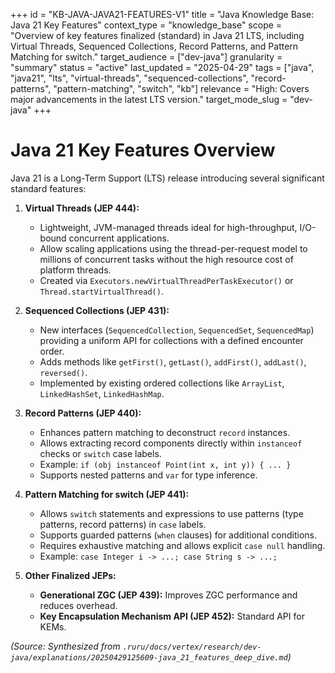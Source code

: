 +++
id = "KB-JAVA-JAVA21-FEATURES-V1"
title = "Java Knowledge Base: Java 21 Key Features"
context_type = "knowledge_base"
scope = "Overview of key features finalized (standard) in Java 21 LTS, including Virtual Threads, Sequenced Collections, Record Patterns, and Pattern Matching for switch."
target_audience = ["dev-java"]
granularity = "summary"
status = "active"
last_updated = "2025-04-29"
tags = ["java", "java21", "lts", "virtual-threads", "sequenced-collections", "record-patterns", "pattern-matching", "switch", "kb"]
relevance = "High: Covers major advancements in the latest LTS version."
target_mode_slug = "dev-java"
+++

# Java 21 Key Features Overview

Java 21 is a Long-Term Support (LTS) release introducing several significant standard features:

1.  **Virtual Threads (JEP 444):**
    *   Lightweight, JVM-managed threads ideal for high-throughput, I/O-bound concurrent applications.
    *   Allow scaling applications using the thread-per-request model to millions of concurrent tasks without the high resource cost of platform threads.
    *   Created via `Executors.newVirtualThreadPerTaskExecutor()` or `Thread.startVirtualThread()`.

2.  **Sequenced Collections (JEP 431):**
    *   New interfaces (`SequencedCollection`, `SequencedSet`, `SequencedMap`) providing a uniform API for collections with a defined encounter order.
    *   Adds methods like `getFirst()`, `getLast()`, `addFirst()`, `addLast()`, `reversed()`.
    *   Implemented by existing ordered collections like `ArrayList`, `LinkedHashSet`, `LinkedHashMap`.

3.  **Record Patterns (JEP 440):**
    *   Enhances pattern matching to deconstruct `record` instances.
    *   Allows extracting record components directly within `instanceof` checks or `switch` case labels.
    *   Example: `if (obj instanceof Point(int x, int y)) { ... }`
    *   Supports nested patterns and `var` for type inference.

4.  **Pattern Matching for switch (JEP 441):**
    *   Allows `switch` statements and expressions to use patterns (type patterns, record patterns) in `case` labels.
    *   Supports guarded patterns (`when` clauses) for additional conditions.
    *   Requires exhaustive matching and allows explicit `case null` handling.
    *   Example: `case Integer i -> ...; case String s -> ...;`

5.  **Other Finalized JEPs:**
    *   **Generational ZGC (JEP 439):** Improves ZGC performance and reduces overhead.
    *   **Key Encapsulation Mechanism API (JEP 452):** Standard API for KEMs.

*(Source: Synthesized from `.ruru/docs/vertex/research/dev-java/explanations/20250429125609-java_21_features_deep_dive.md`)*